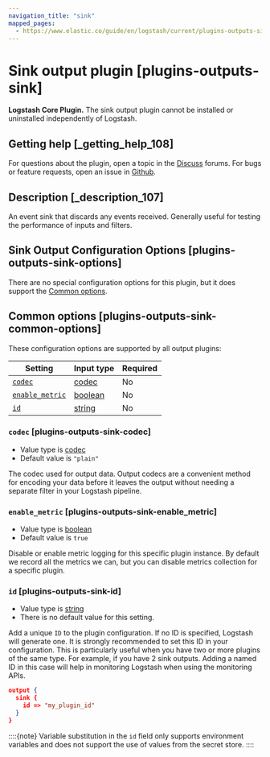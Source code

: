```yaml
---
navigation_title: "sink"
mapped_pages:
  - https://www.elastic.co/guide/en/logstash/current/plugins-outputs-sink.html
---
```


# Sink output plugin [plugins-outputs-sink]


**Logstash Core Plugin.** The sink output plugin cannot be installed or uninstalled independently of Logstash.

## Getting help [_getting_help_108]

For questions about the plugin, open a topic in the [Discuss](http://discuss.elastic.co) forums. For bugs or feature requests, open an issue in [Github](https://github.com/logstash).


## Description [_description_107]

An event sink that discards any events received. Generally useful for testing the performance of inputs and filters.


## Sink Output Configuration Options [plugins-outputs-sink-options]

There are no special configuration options for this plugin, but it does support the [Common options](plugins-outputs-sink.md#plugins-outputs-sink-common-options).


## Common options [plugins-outputs-sink-common-options]

These configuration options are supported by all output plugins:

| Setting | Input type | Required |
| --- | --- | --- |
| [`codec`](plugins-outputs-sink.md#plugins-outputs-sink-codec) | [codec](logstash://reference/configuration-file-structure.md#codec) | No |
| [`enable_metric`](plugins-outputs-sink.md#plugins-outputs-sink-enable_metric) | [boolean](logstash://reference/configuration-file-structure.md#boolean) | No |
| [`id`](plugins-outputs-sink.md#plugins-outputs-sink-id) | [string](logstash://reference/configuration-file-structure.md#string) | No |

### `codec` [plugins-outputs-sink-codec]

* Value type is [codec](logstash://reference/configuration-file-structure.md#codec)
* Default value is `"plain"`

The codec used for output data. Output codecs are a convenient method for encoding your data before it leaves the output without needing a separate filter in your Logstash pipeline.


### `enable_metric` [plugins-outputs-sink-enable_metric]

* Value type is [boolean](logstash://reference/configuration-file-structure.md#boolean)
* Default value is `true`

Disable or enable metric logging for this specific plugin instance. By default we record all the metrics we can, but you can disable metrics collection for a specific plugin.


### `id` [plugins-outputs-sink-id]

* Value type is [string](logstash://reference/configuration-file-structure.md#string)
* There is no default value for this setting.

Add a unique `ID` to the plugin configuration. If no ID is specified, Logstash will generate one. It is strongly recommended to set this ID in your configuration. This is particularly useful when you have two or more plugins of the same type. For example, if you have 2 sink outputs. Adding a named ID in this case will help in monitoring Logstash when using the monitoring APIs.

```json
output {
  sink {
    id => "my_plugin_id"
  }
}
```

::::{note}
Variable substitution in the `id` field only supports environment variables and does not support the use of values from the secret store.
::::




